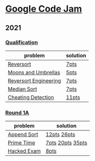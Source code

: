 # [Google Code Jam](https://codingcompetitions.withgoogle.com/codejam)

## 2021

### [Qualification](https://codingcompetitions.withgoogle.com/codejam/round/000000000043580a)

| problem | solution |
| - | - |
| [Reversort](https://codingcompetitions.withgoogle.com/codejam/round/000000000043580a/00000000006d0a5c) | [7pts](2021/Qualification/Reversort/sol07.py) |
| [Moons and Umbrellas](https://codingcompetitions.withgoogle.com/codejam/round/000000000043580a/00000000006d1145) | [5pts](2021/Qualification/MoonsAndUmbrellas/sol05.py) |
| [Reversort Engineering](https://codingcompetitions.withgoogle.com/codejam/round/000000000043580a/00000000006d12d7) | [7pts](2021/Qualification/ReversortEngineering/sol07.py) |
| [Median Sort](https://codingcompetitions.withgoogle.com/codejam/round/000000000043580a/00000000006d1284) | [7pts](2021/Qualification/MedianSort/sol07.py) |
| [Cheating Detection](https://codingcompetitions.withgoogle.com/codejam/round/000000000043580a/00000000006d1155) | [11pts](2021/Qualification/CheatingDetection/sol11.py) |

### [Round 1A](https://codingcompetitions.withgoogle.com/codejam/round/000000000043585d)

| problem | solution |
| - | - |
| [Append Sort](https://codingcompetitions.withgoogle.com/codejam/round/000000000043585d/00000000007549e5) | [12pts](2021/Round1A/AppendSort/sol12.py) [26pts](2021/Round1A/AppendSort/sol26.py) |
| [Prime Time](https://codingcompetitions.withgoogle.com/codejam/round/000000000043585d/00000000007543d8) | [7pts](2021/Round1A/PrimeTime/sol07.py) [20pts](2021/Round1A/PrimeTime/sol20.py) [35pts](2021/Round1A/PrimeTime/sol35.py) |
| [Hacked Exam](https://codingcompetitions.withgoogle.com/codejam/round/000000000043585d/0000000000754750) | [8pts](2021/Round1A/HackedExam/sol08.py)  |
